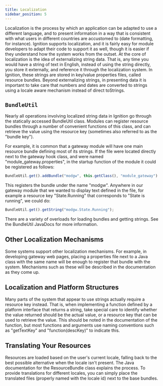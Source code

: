 ```yaml
---
title: Localization
sidebar_position: 5
---
```

Localization is the process by which an application can be adapted to use a different language, and to present information in a way that is consistent with what users in different countries are accustomed to (date formatting, for instance). Ignition supports localization, and it is fairly easy for module developers to adapt their code to support it as well, though it is easier if they understand how the system works from the outset. 
At the core of localization is the idea of externalizing string data. That is, any time you would have a string of text in English, instead of using the string directly, you store it externally, and reference it through the localization system. In Ignition, these strings are stored in key/value properties files, called resource bundles. Beyond externalizing strings, in presenting data it is important to take care that numbers and dates are converted to strings using a locale aware mechanism instead of direct toStrings.

## `BundleUtil`
Nearly all operations involving localized string data in Ignition go through the statically accessed BundleUtil class. Modules can register resource bundles through a number of convenient functions of this class, and can retrieve the value using the resource key (sometimes also referred to as the "bundle key"). 

For example, it is common that a gateway module will have one main resource bundle defining most of its strings. If the file were located directly next to the gateway hook class, and were named "module_gateway.properties", in the startup function of the module it could be registered as follows:
```js title=GatewayModuleHook.java
BundleUtil.get().addBundle("modgw", this.getClass(), "module_gateway")
```

This registers the bundle under the name "modgw". Anywhere in our gateway module that we wanted to display text defined in the file, for example a resource key "State.Running" that corresponds to "State is running", we could do:

```js 
BundleUtil.get().getString("modgw.State.Running");
```

There are a variety of overloads for loading bundles and getting strings. See the BundleUtil JavaDocs for more information.

## Other Localization Mechanisms
Some systems support other localization mechanisms. For example, in developing gateway web pages, placing a properties file next to a Java class with the same name will be enough to register that bundle with the system. Mechanisms such as these will be described in the documentation as they come up.

## Localization and Platform Structures
Many parts of the system that appear to use strings actually require a resource key instead. That is, when implementing a function defined by a platform interface that returns a string, take special care to identify whether the value returned should be the actual value, or a resource key that can be used to retrieve the value. This should be noted in the documentation of the function, but most functions and arguments use naming conventions such as "getTextKey" and "function(descKey)" to indicate this.

## Translating Your Resources
Resources are loaded based on the user's current locale, falling back to the best possible alternative when the locale isn't present. The Java documentation for the ResourceBundle class explains the process. To provide translations for different locales, you can simply place the translated files (properly named with the locale id) next to the base bundles.